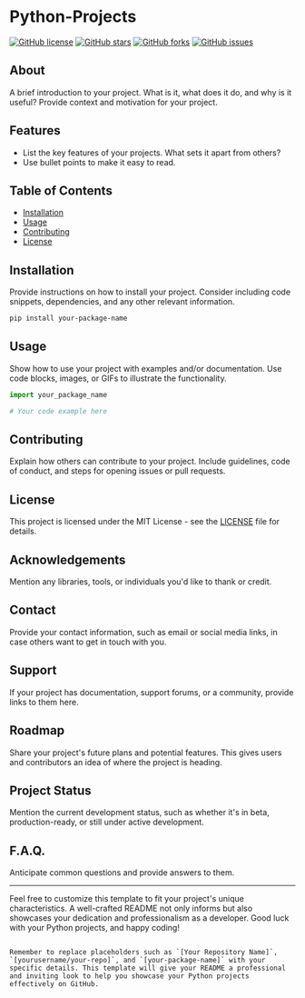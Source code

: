 # Python-Projects

[![GitHub license](https://img.shields.io/badge/license-MIT-blue.svg)](LICENSE)
[![GitHub stars](https://img.shields.io/github/stars/MarkEddy001/python-projects-repo.svg)](https://github.com/MarkEddy001/python-projects-repo/stargazers)
[![GitHub forks](https://img.shields.io/github/forks/MarkEddy001/python-projects-repo.svg)](https://github.com/MarkEddy001/python-projects-repo/network)
[![GitHub issues](https://img.shields.io/github/issues/MarkEddy001/python-projects-repo.svg)](https://github.com/MarkEddy001/python-projects-repo/issues)
## About

A brief introduction to your project. What is it, what does it do, and why is it useful? Provide context and motivation for your project.

## Features

- List the key features of your projects. What sets it apart from others?
- Use bullet points to make it easy to read.

## Table of Contents

- [Installation](#installation)
- [Usage](#usage)
- [Contributing](#contributing)
- [License](#license)

## Installation

Provide instructions on how to install your project. Consider including code snippets, dependencies, and any other relevant information.

```bash
pip install your-package-name
```

## Usage

Show how to use your project with examples and/or documentation. Use code blocks, images, or GIFs to illustrate the functionality.

```python
import your_package_name

# Your code example here
```

## Contributing

Explain how others can contribute to your project. Include guidelines, code of conduct, and steps for opening issues or pull requests.

## License

This project is licensed under the MIT License - see the [LICENSE](LICENSE) file for details.

## Acknowledgements

Mention any libraries, tools, or individuals you'd like to thank or credit.

## Contact

Provide your contact information, such as email or social media links, in case others want to get in touch with you.

## Support

If your project has documentation, support forums, or a community, provide links to them here.

## Roadmap

Share your project's future plans and potential features. This gives users and contributors an idea of where the project is heading.

## Project Status

Mention the current development status, such as whether it's in beta, production-ready, or still under active development.

## F.A.Q.

Anticipate common questions and provide answers to them.

---

Feel free to customize this template to fit your project's unique characteristics. A well-crafted README not only informs but also showcases your dedication and professionalism as a developer. Good luck with your Python projects, and happy coding!
```

Remember to replace placeholders such as `[Your Repository Name]`, `[yourusername/your-repo]`, and `[your-package-name]` with your specific details. This template will give your README a professional and inviting look to help you showcase your Python projects effectively on GitHub.
